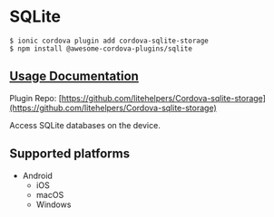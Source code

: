 # SQLite

```
$ ionic cordova plugin add cordova-sqlite-storage
$ npm install @awesome-cordova-plugins/sqlite
```

## [Usage Documentation](https://danielsogl.gitbook.io/awesome-cordova-plugins/plugins/sqlite/)

Plugin Repo: [https://github.com/litehelpers/Cordova-sqlite-storage](https://github.com/litehelpers/Cordova-sqlite-storage)

Access SQLite databases on the device.

## Supported platforms

- Android
  - iOS
  - macOS
  - Windows
  



